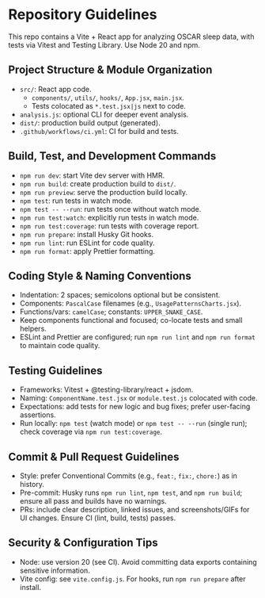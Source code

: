 # Repository Guidelines

This repo contains a Vite + React app for analyzing OSCAR sleep data, with tests via Vitest and Testing Library. Use Node 20 and npm.

## Project Structure & Module Organization

- `src/`: React app code.
  - `components/`, `utils/`, `hooks/`, `App.jsx`, `main.jsx`.
  - Tests colocated as `*.test.jsx|js` next to code.
- `analysis.js`: optional CLI for deeper event analysis.
- `dist/`: production build output (generated).
- `.github/workflows/ci.yml`: CI for build and tests.

## Build, Test, and Development Commands

- `npm run dev`: start Vite dev server with HMR.
- `npm run build`: create production build to `dist/`.
- `npm run preview`: serve the production build locally.
- `npm test`: run tests in watch mode.
- `npm test -- --run`: run tests once without watch mode.
- `npm run test:watch`: explicitly run tests in watch mode.
- `npm run test:coverage`: run tests with coverage report.
- `npm run prepare`: install Husky Git hooks.
- `npm run lint`: run ESLint for code quality.
- `npm run format`: apply Prettier formatting.

## Coding Style & Naming Conventions

- Indentation: 2 spaces; semicolons optional but be consistent.
- Components: `PascalCase` filenames (e.g., `UsagePatternsCharts.jsx`).
- Functions/vars: `camelCase`; constants: `UPPER_SNAKE_CASE`.
- Keep components functional and focused; co-locate tests and small helpers.
- ESLint and Prettier are configured; run `npm run lint` and `npm run format` to maintain code quality.

## Testing Guidelines

- Frameworks: Vitest + @testing-library/react + jsdom.
- Naming: `ComponentName.test.jsx` or `module.test.js` colocated with code.
- Expectations: add tests for new logic and bug fixes; prefer user-facing assertions.
- Run locally: `npm test` (watch mode) or `npm test -- --run` (single run); check coverage via `npm run test:coverage`.

## Commit & Pull Request Guidelines

- Style: prefer Conventional Commits (e.g., `feat:`, `fix:`, `chore:`) as in history.
- Pre-commit: Husky runs `npm run lint`, `npm test`, and `npm run build`; ensure all pass and builds have no warnings.
- PRs: include clear description, linked issues, and screenshots/GIFs for UI changes. Ensure CI (lint, build, tests) passes.

## Security & Configuration Tips

- Node: use version 20 (see CI). Avoid committing data exports containing sensitive information.
- Vite config: see `vite.config.js`. For hooks, run `npm run prepare` after install.
